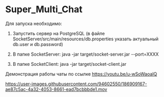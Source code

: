 # Super_Multi_Chat

Для запуска необходимо:

1. Запустить сервер на PostgreSQL (в файле SocketServer/src/main/resources/db.properties указать актуальный db.user и db.password)

2. В папке SocketServer:
java -jar target/socket-server.jar --port=XXXX

3. В папке SocketClient:
java -jar target/socket-client.jar



Демонстрация работы чаты по ссылке https://youtu.be/u-wSoWaoalQ




https://user-images.githubusercontent.com/94602550/186909167-ae87c5ac-4a32-4053-8661-ead7bcbbbde1.mov

